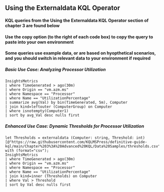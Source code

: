 ## Using the Externaldata KQL Operator

#### KQL queries from the Using the Externaldata KQL Operator section of chapter 3 are found below

#### Use the copy option (to the right of each code box) to copy the query to paste into your own environment

#### Some queries use example data, or are based on hyopthetical scenarios, and you should switch in relevant data to your environment if required


##### Basic Use Case: Analyzing Processor Utilization
```KQL
InsightsMetrics
| where TimeGenerated > ago(30m)
| where Origin == "vm.azm.ms"
| where Namespace == "Processor"
| where Name == "UtilizationPercentage"
| summarize avg(Val) by bin(TimeGenerated, 5m), Computer
| join kind=leftouter (ComputerGroup) on Computer
| where isnotempty(Computer1)
| sort by avg_Val desc nulls first 
```

##### Enhanced Use Case: Dynamic Thresholds for Processor Utilization
```KQL
let Thresholds = externaldata (Computer: string, Threshold: int)
[@"https://raw.githubusercontent.com/KQLMSPress/definitive-guide-kql/main/Chapter%203%3A%20Advanced%20KQL/Data%20Samples/thresholds.csv"]
with (format="csv");
InsightsMetrics
| where TimeGenerated > ago(30m)
| where Origin == "vm.azm.ms"
| where Namespace == "Processor"
| where Name == "UtilizationPercentage"
| join kind=inner (Thresholds) on Computer
| where Val > Threshold
| sort by Val desc nulls first  
```

